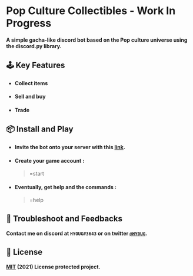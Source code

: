 # Pop Culture Collectibles - Work In Progress
#### A simple **gacha-like discord bot** based on the Pop culture universe using the discord.py library.

## 🕹️ Key Features

* #### Collect items
* #### Sell and buy
* #### Trade

## 📦 Install and Play

* #### Invite the bot onto your server with this [**link**](https://discord.com/api/oauth2/authorize?client_id=718073137610227753&permissions=522304&scope=bot).

* #### Create your game account :
   > =start

* #### Eventually, get help and the commands :
   > =help

## 🔧 Troubleshoot and Feedbacks
#### Contact me on discord at `HYOUG#3643` or on twitter [`@HY0UG`](https://twitter.com/HY0UG).

## 📜 License 
#### [MIT](https://choosealicense.com/licenses/mit/) (2021) License protected project.